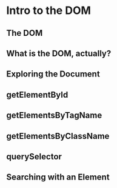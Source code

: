# Intro to the DOM

## The DOM

## What is the DOM, actually?

## Exploring the Document

## getElementById

## getElementsByTagName

## getElementsByClassName

## querySelector

## Searching with an Element
